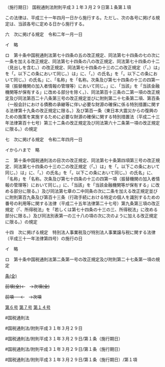 （施行期日）
国税通則法附則平成３１年３月２９日第１条第１項

この法律は、平成三十一年四月一日から施行する。ただし、次の各号に掲げる規定は、当該各号に定める日から施行する。

六　次に掲げる規定　令和二年一月一日

イ　略

ロ　第十条中国税通則法第七十四条の五の改正規定、同法第七十四条の七の次に一条を加える改正規定、同法第七十四条の八の改正規定、同法第七十四条の十二（見出しを含む。）の改正規定、同法第七十四条の十三の二の改正規定（「。）は」を「。以下この条において同じ。）は」に、「。）の氏名」を「。以下この条において同じ。）の氏名」に、「名称」を「名称。次条及び第七十四条の十三の四第一項（振替機関の加入者情報の管理等）において同じ。」に、「当該」を「当該金融機関等が保有する」に改める部分を除く。）、同法第百十三条の二第一項の改正規定及び同法第百二十八条第三号の改正規定並びに附則第二十七条第二項、第百条（一般会計における債務の承継等に伴い必要な財源の確保に係る特別措置に関する法律第十九条の改正規定に限る。）及び第百一条（東日本大震災からの復興のための施策を実施するために必要な財源の確保に関する特別措置法（平成二十三年法律第百十七号）第三十二条の改正規定及び同法第六十二条第一項の改正規定に限る。）の規定

七　次に掲げる規定　令和二年四月一日

イからハまで　略

ニ　第十条中国税通則法の目次の改正規定、同法第七十条第四項第三号の改正規定、同法第七十四条の十三の二の改正規定（「。）は」を「。以下この条において同じ。）は」に、「。）の氏名」を「。以下この条において同じ。）の氏名」に、「名称」を「名称。次条及び第七十四条の十三の四第一項（振替機関の加入者情報の管理等）において同じ。」に、「当該」を「当該金融機関等が保有する」に改める部分に限る。）及び同法第七章の二中同条の次に二条を加える改正規定並びに附則第百九条及び第百十三条（行政手続における特定の個人を識別するための番号の利用等に関する法律（平成二十五年法律第二十七号）第九条第三項の改正規定（「、所得税法」を「若しくは第七十四条の十三の三、所得税法」に改める部分に限る。）及び同法別表第一の三十八の項の次に次のように加える改正規定に限る。）の規定

十四　次に掲げる規定　特別法人事業税及び特別法人事業譲与税に関する法律（平成三十一年法律第四号）の施行の日

イ　略

ロ　第十条中国税通則法第二条第一号の改正規定及び附則第二十七条第一項の規定

[条(全)](国税通則法＿＿＿＿附則平成３１年３月２９日第１条_.md)

~~前項(全)←~~　~~→次項(全)~~

~~前項 　 ←~~　~~→次項~~

[第６号](国税通則法＿＿＿＿附則平成３１年３月２９日第１条第１項第６号.md)  [第７号](国税通則法＿＿＿＿附則平成３１年３月２９日第１条第１項第７号.md)  [第１４号](国税通則法＿＿＿＿附則平成３１年３月２９日第１条第１項第１４号.md)  

#国税通則法

#国税通則法/附則平成３１年３月２９日

#国税通則法/附則平成３１年３月２９日/第１条（施行期日）

#国税通則法/附則平成３１年３月２９日/第１条（施行期日）

#国税通則法/附則平成３１年３月２９日/第１条（施行期日）/第１項

